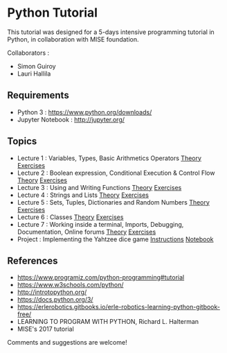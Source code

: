 # Python Tutorial

This tutorial was designed for a 5-days intensive programming tutorial in Python, in collaboration with MISE foundation.

Collaborators :
- Simon Guiroy
- Lauri Hallila

## Requirements

- Python 3 : https://www.python.org/downloads/
- Jupyter Notebook : http://jupyter.org/

## Topics

- Lecture 1 : Variables, Types, Basic Arithmetics Operators [Theory](1_Theory.ipynb) [Exercises](1_Exercises.ipynb)
- Lecture 2 : Boolean expression, Conditional Execution & Control Flow [Theory](2_Theory.ipynb) [Exercises](2_Exercises.ipynb)
- Lecture 3 : Using and Writing Functions [Theory](3_Theory.ipynb) [Exercises](3_Exercises.ipynb)
- Lecture 4 : Strings and Lists [Theory](4_Theory.ipynb) [Exercises](4_Exercises.ipynb)
- Lecture 5 : Sets, Tuples, Dictionaries and Random Numbers [Theory](5_Theory.ipynb) [Exercises](5_Exercises.ipynb)
- Lecture 6 : Classes [Theory](6_Theory.ipynb) [Exercises](6_Exercises.ipynb)
- Lecture 7 : Working inside a terminal, Imports, Debugging, Documentation, Online forums [Theory](7_Theory.ipynb) [Exercises](7_Exercises.ipynb)
- Project : Implementing the Yahtzee dice game [Instructions](yahtzee_instructions.pdf) [Notebook](yahtzee.ipynb)

## References

- https://www.programiz.com/python-programming#tutorial
- https://www.w3schools.com/python/
- http://introtopython.org/
- https://docs.python.org/3/
- https://erlerobotics.gitbooks.io/erle-robotics-learning-python-gitbook-free/
- LEARNING TO PROGRAM WITH PYTHON, Richard L. Halterman
- MISE's 2017 tutorial

Comments and suggestions are welcome!


